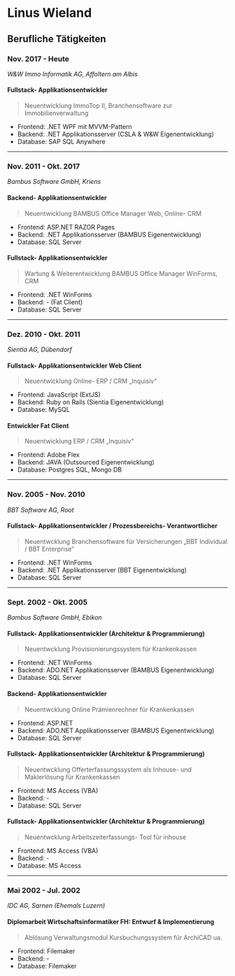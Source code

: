 # Linus Wieland

## Berufliche Tätigkeiten

### Nov. 2017 - Heute

_W&W Immo Informatik AG, Affoltern am Albis_

#### Fullstack- Applikationsentwickler

> Neuentwicklung ImmoTop II, Branchensoftware zur Immobilienverwaltung
* Frontend: .NET WPF mit MVVM-Pattern
* Backend: .NET Applikationsserver (CSLA & W&W Eigenentwicklung)
* Database: SAP SQL Anywhere

---

### Nov. 2011 - Okt. 2017

_Bambus Software GmbH, Kriens_

#### Backend- Applikationsentwickler

> Neuentwicklung BAMBUS Office Manager Web, Online- CRM
* Frontend: ASP.NET RAZOR Pages
* Backend: .NET Applikationsserver (BAMBUS Eigenentwicklung)
* Database: SQL Server

#### Fullstack- Applikationsentwickler

> Wartung & Weiterentwicklung BAMBUS Office Manager WinForms, CRM
* Frontend: .NET WinForms
* Backend: - (Fat Client)
* Database: SQL Server

---

### Dez. 2010 - Okt. 2011

_Sientia AG, Dübendorf_

#### Fullstack- Applikationsentwickler Web Client

> Neuentwicklung Online- ERP / CRM „Inquisiv“
* Frontend: JavaScript (ExtJS)
* Backend: Ruby on Rails (Sientia Eigenentwicklung)
* Database: MySQL

#### Entwickler Fat Client

> Neuentwicklung ERP / CRM „Inquisiv“
* Frontend: Adobe Flex
* Backend: JAVA (Outsourced Eigenentwicklung)
* Database: Postgres SQL, Mongo DB

---

### Nov. 2005 - Nov. 2010

_BBT Software AG, Root_

#### Fullstack- Applikationsentwickler / Prozessbereichs- Verantwortlicher

> Neuentwcklung Branchensoftware für Versicherungen „BBT Individual / BBT Enterprise“
* Frontend: .NET WinForms
* Backend: .NET Applikationsserver (BBT Eigenentwicklung)
* Database: SQL Server

---

### Sept. 2002 - Okt. 2005

_Bambus Software GmbH, Ebikon_

#### Fullstack- Applikationsentwickler (Architektur & Programmierung)

> Neuentwcklung Provisionierungssystem für Krankenkassen
* Frontend: .NET WinForms
* Backend: ADO.NET Applikationsserver (BAMBUS Eigenentwicklung)
* Database: SQL Server

#### Backend- Applikationsentwickler

> Neuentwcklung Online Prämienrechner für Krankenkassen
* Frontend: ASP.NET
* Backend: ADO.NET Applikationsserver (BAMBUS Eigenentwicklung)
* Database: SQL Server

#### Fullstack- Applikationsentwickler (Architektur & Programmierung)

> Neuentwcklung Offerterfassungssystem als Inhouse- und Maklerlösung für Krankenkassen
* Frontend: MS Access (VBA)
* Backend: -
* Database: SQL Server

#### Fullstack- Applikationsentwickler (Architektur & Programmierung)

> Neuentwcklung Arbeitszeiterfassungs- Tool für inhouse 
* Frontend: MS Access (VBA)
* Backend: -
* Database: MS Access

---

### Mai 2002 - Jul. 2002

_IDC AG, Sarnen (Ehemals Luzern)_

#### Diplomarbeit Wirtschaftsinformatiker FH: Entwurf & Implementierung

> Ablösung Verwaltungsmodul Kursbuchungssystem für ArchiCAD ua.
* Frontend: Filemaker
* Backend: -
* Database: Filemaker
